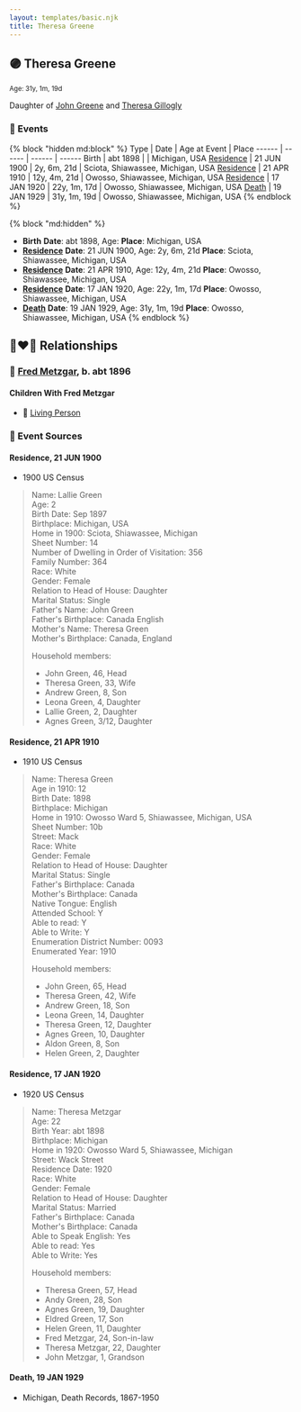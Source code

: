 ```yaml
---
layout: templates/basic.njk
title: Theresa Greene
---
```

## 🟣 Theresa Greene
<small>Age: 31y, 1m, 19d</small>

Daughter of [John Greene](/people/7/71088434) and [Theresa Gillogly](/people/6/67581747)

### 📆 Events

{% block "hidden md:block" %}
Type | Date | Age at Event | Place
------ | ------ | ------ | ------
Birth | abt 1898 |  | Michigan, USA
[Residence](#event-event-0) | 21 JUN 1900 | 2y, 6m, 21d | Sciota, Shiawassee, Michigan, USA
[Residence](#event-event-1) | 21 APR 1910 | 12y, 4m, 21d | Owosso, Shiawassee, Michigan, USA
[Residence](#event-event-2) | 17 JAN 1920 | 22y, 1m, 17d | Owosso, Shiawassee, Michigan, USA
[Death](#event-event-6) | 19 JAN 1929 | 31y, 1m, 19d | Owosso, Shiawassee, Michigan, USA
{% endblock %}

{% block "md:hidden" %}
- **Birth**
**Date**: abt 1898, Age:
**Place**: Michigan, USA
- **[Residence](#event-event-0)**
**Date**: 21 JUN 1900, Age: 2y, 6m, 21d
**Place**: Sciota, Shiawassee, Michigan, USA
- **[Residence](#event-event-1)**
**Date**: 21 APR 1910, Age: 12y, 4m, 21d
**Place**: Owosso, Shiawassee, Michigan, USA
- **[Residence](#event-event-2)**
**Date**: 17 JAN 1920, Age: 22y, 1m, 17d
**Place**: Owosso, Shiawassee, Michigan, USA
- **[Death](#event-event-6)**
**Date**: 19 JAN 1929, Age: 31y, 1m, 19d
**Place**: Owosso, Shiawassee, Michigan, USA
{% endblock %}

## 👩‍❤️‍👨 Relationships

### 🔵 [Fred Metzgar](/people/6/6628596), b. abt 1896

#### Children With Fred Metzgar
* 🔵 [Living Person](/people/3/35414337)
### 📰 Event Sources

#### <a id="event-event-0"></a> Residence, 21 JUN 1900
* 1900 US Census
>   
  > Name: Lallie Green  
  > Age: 2  
  > Birth Date: Sep 1897  
  > Birthplace: Michigan, USA  
  > Home in 1900: Sciota, Shiawassee, Michigan  
  > Sheet Number: 14  
  > Number of Dwelling in Order of Visitation: 356  
  > Family Number: 364  
  > Race: White  
  > Gender: Female  
  > Relation to Head of House: Daughter  
  > Marital Status: Single  
  > Father's Name: John Green  
  > Father's Birthplace: Canada English  
  > Mother's Name: Theresa Green  
  > Mother's Birthplace: Canada, England  
  >   
  > Household members:  
  > - John Green, 46, Head  
  > - Theresa Green, 33, Wife  
  > - Andrew Green, 8, Son  
  > - Leona Green, 4, Daughter  
  > - Lallie Green, 2, Daughter  
  > - Agnes Green, 3/12, Daughter  
  >

#### <a id="event-event-1"></a> Residence, 21 APR 1910
* 1910 US Census
>   
  > Name: Theresa Green  
  > Age in 1910: 12  
  > Birth Date: 1898  
  > Birthplace: Michigan  
  > Home in 1910: Owosso Ward 5, Shiawassee, Michigan, USA  
  > Sheet Number: 10b  
  > Street: Mack  
  > Race: White  
  > Gender: Female  
  > Relation to Head of House: Daughter  
  > Marital Status: Single  
  > Father's Birthplace: Canada  
  > Mother's Birthplace: Canada  
  > Native Tongue: English  
  > Attended School: Y  
  > Able to read: Y  
  > Able to Write: Y  
  > Enumeration District Number: 0093  
  > Enumerated Year: 1910  
  >   
  > Household members:  
  > - John Green, 65, Head    
  > - Theresa Green, 42, Wife    
  > - Andrew Green, 18, Son    
  > - Leona Green, 14, Daughter    
  > - Theresa Green, 12, Daughter    
  > - Agnes Green, 10, Daughter    
  > - Aldon Green, 8, Son    
  > - Helen Green, 2, Daughter    
  >

#### <a id="event-event-2"></a> Residence, 17 JAN 1920
* 1920 US Census
>   
  > Name: Theresa Metzgar  
  > Age: 22  
  > Birth Year: abt 1898  
  > Birthplace: Michigan  
  > Home in 1920: Owosso Ward 5, Shiawassee, Michigan  
  > Street: Wack Street  
  > Residence Date: 1920  
  > Race: White  
  > Gender: Female  
  > Relation to Head of House: Daughter  
  > Marital Status: Married  
  > Father's Birthplace: Canada  
  > Mother's Birthplace: Canada  
  > Able to Speak English: Yes  
  > Able to read: Yes  
  > Able to Write: Yes  
  >   
  > Household members:  
  > - Theresa Green, 57, Head  
  > - Andy Green, 28, Son  
  > - Agnes Green, 19, Daughter  
  > - Eldred Green, 17, Son  
  > - Helen Green, 11, Daughter  
  > - Fred Metzgar, 24, Son-in-law  
  > - Theresa Metzgar, 22, Daughter  
  > - John Metzgar, 1, Grandson  
  >

#### <a id="event-event-6"></a> Death, 19 JAN 1929
* Michigan, Death Records, 1867-1950
